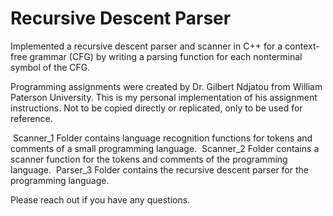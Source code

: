 # Recursive Descent Parser
Implemented a recursive descent parser and scanner in C++ for a context-free grammar (CFG) by writing a parsing function for each nonterminal symbol of the CFG.

Programming assignments were created by Dr. Gilbert Ndjatou from William Paterson University. This is my personal implementation of his assignment instructions. Not to be copied directly or replicated, only to be used for reference. 

&nbsp;Scanner_1 Folder contains language recognition functions for tokens and comments of a small programming language.
&nbsp;Scanner_2 Folder contains a scanner function for the tokens and comments of the programming language. 
&nbsp;Parser_3 Folder contains the recursive descent parser for the programming language. 

Please reach out if you have any questions. 
